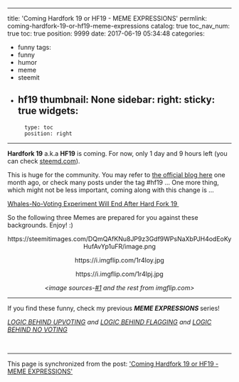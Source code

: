 
---
title: 'Coming Hardfork 19 or HF19 - MEME EXPRESSIONS'
permlink: coming-hardfork-19-or-hf19-meme-expressions
catalog: true
toc_nav_num: true
toc: true
position: 9999
date: 2017-06-19 05:34:48
categories:
- funny
tags:
- funny
- humor
- meme
- steemit
- hf19
thumbnail: None
sidebar:
    right:
        sticky: true
widgets:
    -
        type: toc
        position: right
---


<html>
<p><strong>Hardfork 19</strong> a.k.a <strong>HF19</strong> is coming. For now, only 1 day and 9 hours left (you can check <a href="https://steemd.com/">steemd.com</a>).</p>
<p>This is huge for the community. You may refer to <a href="https://steemit.com/steem/@steemitblog/2hfxx1-pre-release-hf19-linear-rewards">the official blog here</a> one month ago, or check many posts under the tag #hf19 ... One more thing, which might not be less important, coming along with this change is ...</p>
<p><a href="https://steemit.com/steem/@abit/whales-no-voting-experiment-will-end-after-hard-fork-19">Whales-No-Voting Experiment Will End After Hard Fork 19&nbsp;</a></p>
<p>So the following three Memes are prepared for you against these backgrounds. Enjoy! :)</p><center>
<p>https://steemitimages.com/DQmQAfKNu8JP9z3Gdf9WPsNaXbPJH4odEoKyHufAvYp1uFR/image.png</p>
<p>https://i.imgflip.com/1r4loy.jpg</p>
<p>https://i.imgflip.com/1r4lpj.jpg</p>
<p><em>&lt;image sources-</em><a href="http://bleacherreport.com/articles/2671285-clayton-kershaw-comes-up-small-in-the-biggest-start-of-his-life"><em>#1</em></a><em> and the rest from imgflip.com&gt;</em></p></center>
<hr><p>If you find these funny, check my previous <em><strong>MEME EXPRESSIONS </strong></em>series!</p>
<p><a href="https://steemit.com/funny/@deanliu/logic-behind-upvoting-meme-expressions"><em>LOGIC BEHIND UPVOTING</em></a> <em>and</em> <a href="https://steemit.com/funny/@deanliu/logic-behind-flagging-meme-expressions"><em>LOGIC BEHIND FLAGGING</em></a><em> and </em><a href="https://steemit.com/funny/@deanliu/logic-behind-no-voting-meme-expressions"><em>LOGIC BEHIND</em> <em>NO</em> <em>VOTING</em></a>&nbsp;</p>
<p><br></p>
</html>

- - -

This page is synchronized from the post: ['Coming Hardfork 19 or HF19 - MEME EXPRESSIONS'](https://steemit.com/@deanliu/coming-hardfork-19-or-hf19-meme-expressions)
